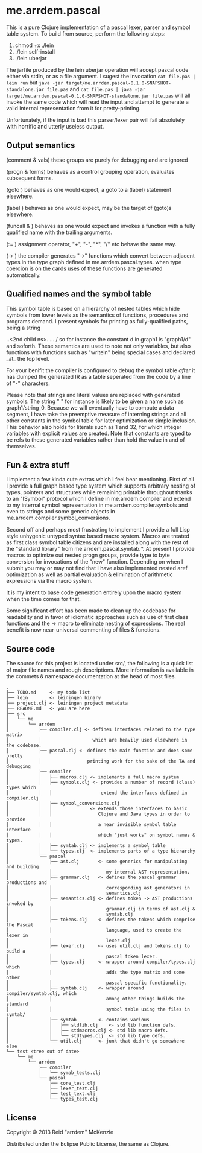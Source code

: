# me.arrdem.pascal

This is a pure Clojure implementation of a pascal lexer, parser and symbol
table system. To build from source, perform the following steps:

1. chmod +x ./lein
2. ./lein self-install
3. ./lein uberjar

The jarfile produced by the lein uberjar operation will accept pascal code
either via stdin, or as a file argument. I sugest the invocation
`cat file.pas | lein run`
but
`java -jar target/me.arrdem.pascal-0.1.0-SNAPSHOT-standalone.jar file.pas`
and
`cat file.pas | java -jar target/me.arrdem.pascal-0.1.0-SNAPSHOT-standalone.jar file.pas`
will all invoke the same code which will read the input and attempt to generate
a valid internal representation from it for pretty-printing.

Unfortunately, if the input is bad this parser/lexer pair will fail absolutely
with horrific and utterly useless output.

## Output semantics
(comment & vals)
    these groups are purely for debugging and are ignored

(progn & forms)
    behaves as a control grouping operation, evaluates subsequent forms.

(goto <integer>)
    behaves as one would expect, a goto to a (label) statement elsewhere.

(label <integer>)
    behaves as one would expect, may be the target of (goto)s elsewhere.

(funcall <identifier> & <args>)
    behaves as one would expect and invokes a function with a fully qualified
    name with the trailing arguments.

(:= <identifier> <expr>)
    assignment operator, "+", "-", "*", "/" etc behave the same way.

(<type>-><type> <symbol>)
    the compiler generates "->" functions which convert between adjacent types
    in the type graph defined in me.arrdem.pascal.types. when type coercion is
    on the cards uses of these functions are generated automatically.

## Qualified names and the symbol table
This symbol table is based on a hierarchy of nested tables which hide symbols
from lower levels as the semantics of functions, procedures and programs demand.
I present symbols for printing as fully-qualified paths, being a string
<base ns>.<child ns>.<2nd child ns>. ... /<symbol>
so for instance the constant d in graph1 is "graph1/d" and soforth.
These semantics are used to note not only variables, but also functions with
functions such as "writeln" being special cases and declared _at_ the top
level.

For your benifit the compiler is configured to debug the symbol table
_after_ it has dumped the generated IR as a table seperated from the code by a
line of "-" characters.

Please note that strings and literal values are replaced with generated symbols.
The string " " for instance is likely to be given a name such as
graph1/string_0. Because we will eventually have to compute a data
segment, I have take the preemptive measure of interning strings and all other
constants in the symbol table for later optimization or simple inclusion. This
behavior also holds for literals such as 1 and 32, for which integer variables
with explicit values are created. Note that constants are typed to be refs to
these generated variables rather than hold the value in and of themselves.

## Fun & extra stuff
I implement a few kinda cute extras which I feel bear mentioning. First of all
I provide a full graph based type system which supports arbitrary nesting of
types, pointers and structures while remaining printable throughout thanks to
an "ISymbol" protocol which I define in me.arrdem.compiler and extend to my
internal symbol representation in me.arrdem.compiler.symbols and even to
strings and some generic objects in me.arrdem.compiler.symbol_conversions.

Second off and perhaps most frustrating to implement I provide a full Lisp
style unhygenic untyped syntax based macro system. Macros are treated as first
class symbol table citizens and are installed along with the rest of the
"standard library" from me.arrdem.pascal.symtab.*. At present I provide macros
to optimize out nested progn groups, provide type to byte conversion for
invocations of the "new" function. Depending on when I submit you may or may
not find that I have also implemented nested aref optimization as well as
partial evaluation & elimination of arithmetic expressions via the macro
system.

It is my intent to base code generation entirely upon the macro system when
the time comes for that.

Some significant effort has been made to clean up the codebase for readability
and in favor of idiomatic approaches such as use of first class functions and
the -> macro to eliminate nesting of expressions. The real benefit is now
near-universal commenting of files & functions.

## Source code
The source for this project is located under src/, the following is a quick list
of major file names and rough descriptions. More information is available in the 
commets & namespace documentation at the head of most files.

    .
    ├── TODO.md     <- my todo list
    ├── lein        <- leiningen binary
    ├── project.clj <- leiningen project metadata
    ├── README.md   <- you are here
    ├── src
    │   └── me
    │       └── arrdem
    │           ├── compiler.clj <- defines interfaces related to the type matrix
    │           │                   which are heavily used elsewhere in the codebase.
    │           ├── pascal.clj <- defines the main function and does some pretty
    │           │                 printing work for the sake of the TA and debugging
    │           ├── compiler
    │           │   ├── macros.clj <- implements a full macro system
    │           │   ├── symbols.clj <- provides a number of record (class) types which
    │           │   │                  extend the interfaces defined in compiler.clj
    │           │   ├── symbol_conversions.clj
    │           │   │              <- extends those interfaces to basic
    │           │   │                 Clojure and Java types in order to provide
    │           │   │                 a near invisible symbol table interface
    │           │   │                 which "just works" on symbol names & types.
    │           │   ├── symtab.clj <- implements a symbol table
    │           │   └── types.clj  <- implements parts of a type hierarchy
    │           └── pascal
    │               ├── ast.clj       <- some generics for manipulating and building
    │               │                    my internal AST representation.
    │               ├── grammar.clj   <- defines the pascal grammar productions and
    │               │                    corresponding ast generators in
    │               │                    semantics.clj
    │               ├── semantics.clj <- defines token -> AST productions invoked by
    │               │                    grammar.clj in terms of ast.clj &
    │               │                    symtab.clj
    │               ├── tokens.clj    <- defines the tokens which comprise the Pascal
    │               │                    language, used to create the lexer in
    │               │                    lexer.clj
    │               ├── lexer.clj     <- uses util.clj and tokens.clj to build a
    │               │                    pascal token lexer.
    │               ├── types.clj     <- wrapper around compiler/types.clj which
    │               │                    adds the type matrix and some other
    │               │                    pascal-specific functionality.
    │               ├── symtab.clj    <- wrapper around compiler/symtab.clj, which
    │               │                    among other things builds the standard
    │               │                    symbol table using the files in symtab/
    │               ├── symtab        <- contains various
    │               │   ├── stdlib.clj    <- std lib function defs.
    │               │   ├── stdmacros.clj <- std lib macro defs.
    │               │   └── stdtypes.clj  <- std lib type defs.
    │               └── util.clj      <- junk that didn't go somewhere else
    └── test <tree out of date>
        └── me
            └── arrdem
                ├── compiler
                │   └── symab_tests.clj
                └── pascal
                    ├── core_test.clj
                    ├── lexer_test.clj
                    ├── test_text.clj
                    └── types_test.clj

## License

Copyright © 2013 Reid "arrdem" McKenzie

Distributed under the Eclipse Public License, the same as Clojure.
